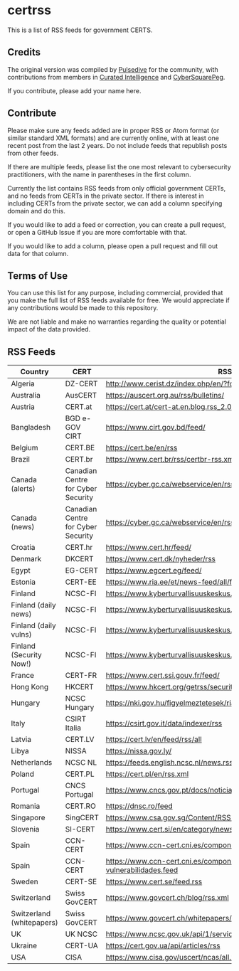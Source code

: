 # certrss
This is a list of RSS feeds for government CERTS. 

## Credits
The original version was compiled by [Pulsedive](https://pulsedive.com) for the community, with contributions from members in [Curated Intelligence](https://github.com/curated-intel/) and [CyberSquarePeg](https://twitter.com/CyberSquarePeg).

If you contribute, please add your name here.

## Contribute
Please make sure any feeds added are in proper RSS or Atom format (or similar standard XML formats) and are currently online, with at least one recent post from the last 2 years. Do not include feeds that republish posts from other feeds.

If there are multiple feeds, please list the one most relevant to cybersecurity practitioners, with the name in parentheses in the first column.

Currently the list contains RSS feeds from only official government CERTs, and no feeds from CERTs in the private sector. If there is interest in including CERTs from the private sector, we can add a column specifying domain and do this.

If you would like to add a feed or correction, you can create a pull request, or open a GitHub Issue if you are more comfortable with that.

If you would like to add a column, please open a pull request and fill out data for that column.

## Terms of Use
You can use this list for any purpose, including commercial, provided that you make the full list of RSS feeds available for free. We would appreciate if any contributions would be made to this repository.

We are not liable and make no warranties regarding the quality or potential impact of the data provided.

## RSS Feeds
| Country | CERT | RSS | English? |
| ------- | ---- | --- | -------- |
| Algeria | DZ-CERT | http://www.cerist.dz/index.php/en/?format=feed&type=rss | Yes |
| Australia | AusCERT | https://auscert.org.au/rss/bulletins/ | Yes |
| Austria | CERT.at | https://cert.at/cert-at.en.blog.rss_2.0.xml | Yes |
| Bangladesh | BGD e-GOV CIRT | https://www.cirt.gov.bd/feed/ | Yes |
| Belgium | CERT.BE | https://cert.be/en/rss | Yes |
| Brazil | CERT.br | https://www.cert.br/rss/certbr-rss.xml | No |
| Canada (alerts) | Canadian Centre for Cyber Security | https://cyber.gc.ca/webservice/en/rss/alerts | Yes |
| Canada (news) | Canadian Centre for Cyber Security | https://cyber.gc.ca/webservice/en/rss/news | Yes |
| Croatia | CERT.hr | https://www.cert.hr/feed/ | No |
| Denmark | DKCERT | https://www.cert.dk/nyheder/rss | No |
| Egypt | EG-CERT | https://www.egcert.eg/feed/ | Yes |
| Estonia | CERT-EE | https://www.ria.ee/et/news-feed/all/feed | No |
| Finland | NCSC-FI | https://www.kyberturvallisuuskeskus.fi/feed/rss/en | Yes |
| Finland (daily news) | NCSC-FI | https://www.kyberturvallisuuskeskus.fi/sites/default/files/rss/news.xml | Yes |
| Finland (daily vulns) | NCSC-FI | https://www.kyberturvallisuuskeskus.fi/sites/default/files/rss/vulns.xml | Yes |
| Finland (Security Now!) | NCSC-FI | https://www.kyberturvallisuuskeskus.fi/feed/rss/en/399 | Yes |
| France | CERT-FR | https://www.cert.ssi.gouv.fr/feed/ | No |
| Hong Kong | HKCERT | https://www.hkcert.org/getrss/security-bulletin | Yes |
| Hungary | NCSC Hungary | https://nki.gov.hu/figyelmeztetesek/riasztas/feed/ | No |
| Italy | CSIRT Italia | https://csirt.gov.it/data/indexer/rss | No |
| Latvia | CERT.LV | https://cert.lv/en/feed/rss/all | Yes |
| Libya | NISSA | https://nissa.gov.ly/ | No |
| Netherlands | NCSC NL | https://feeds.english.ncsc.nl/news.rss | Yes |
| Poland | CERT.PL | https://cert.pl/en/rss.xml | Yes |
| Portugal | CNCS Portugal | https://www.cncs.gov.pt/docs/noticias/feed-rss/index.xml | No |
| Romania | CERT.RO | https://dnsc.ro/feed | No |
| Singapore | SingCERT | https://www.csa.gov.sg/Content/RSS-Feed | Yes |
| Slovenia | SI-CERT | https://www.cert.si/en/category/news/feed/ | Yes |
| Spain | CCN-CERT | https://www.ccn-cert.cni.es/component/obrss/rss-noticias.feed | No |
| Spain | CCN-CERT | https://www.ccn-cert.cni.es/component/obrss/rss-ultimas-vulnerabilidades.feed | Yes |
| Sweden | CERT-SE | https://www.cert.se/feed.rss | No |
| Switzerland | Swiss GovCERT | https://www.govcert.ch/blog/rss.xml | Yes |
| Switzerland (whitepapers) | Swiss GovCERT | https://www.govcert.ch/whitepapers/rss.xml | Yes |
| UK | UK NCSC | https://www.ncsc.gov.uk/api/1/services/v1/all-rss-feed.xml | Yes |
| Ukraine | CERT-UA | https://cert.gov.ua/api/articles/rss | No |
| USA | CISA | https://www.cisa.gov/uscert/ncas/all.xml | Yes | 
